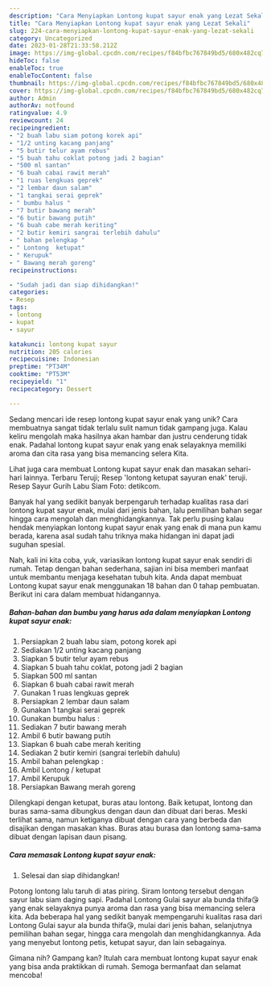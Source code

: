 ```yaml
---
description: "Cara Menyiapkan Lontong kupat sayur enak yang Lezat Sekali"
title: "Cara Menyiapkan Lontong kupat sayur enak yang Lezat Sekali"
slug: 224-cara-menyiapkan-lontong-kupat-sayur-enak-yang-lezat-sekali
category: Uncategorized
date: 2023-01-28T21:33:58.212Z
image: https://img-global.cpcdn.com/recipes/f84bfbc767849bd5/680x482cq70/lontong-kupat-sayur-enak-foto-resep-utama.jpg
hideToc: false
enableToc: true
enableTocContent: false
thumbnail: https://img-global.cpcdn.com/recipes/f84bfbc767849bd5/680x482cq70/lontong-kupat-sayur-enak-foto-resep-utama.jpg
cover: https://img-global.cpcdn.com/recipes/f84bfbc767849bd5/680x482cq70/lontong-kupat-sayur-enak-foto-resep-utama.jpg
author: Admin
authorAv: notfound
ratingvalue: 4.9
reviewcount: 24
recipeingredient:
- "2 buah labu siam potong korek api"
- "1/2 unting kacang panjang"
- "5 butir telur ayam rebus"
- "5 buah tahu coklat potong jadi 2 bagian"
- "500 ml santan"
- "6 buah cabai rawit merah"
- "1 ruas lengkuas geprek"
- "2 lembar daun salam"
- "1 tangkai serai geprek"
- " bumbu halus "
- "7 butir bawang merah"
- "6 butir bawang putih"
- "6 buah cabe merah keriting"
- "2 butir kemiri sangrai terlebih dahulu"
- " bahan pelengkap "
- " Lontong  ketupat"
- " Kerupuk"
- " Bawang merah goreng"
recipeinstructions:

- "Sudah jadi dan siap dihidangkan!"
categories:
- Resep
tags:
- lontong
- kupat
- sayur

katakunci: lontong kupat sayur 
nutrition: 205 calories
recipecuisine: Indonesian
preptime: "PT34M"
cooktime: "PT53M"
recipeyield: "1"
recipecategory: Dessert

---
```





Sedang mencari ide resep lontong kupat sayur enak yang unik? Cara membuatnya sangat tidak terlalu sulit namun tidak gampang juga. Kalau keliru mengolah maka hasilnya akan hambar dan justru cenderung tidak enak. Padahal lontong kupat sayur enak yang enak selayaknya memiliki aroma dan cita rasa yang bisa memancing selera Kita.





Lihat juga cara membuat Lontong kupat sayur enak dan masakan sehari-hari lainnya. Terbaru Teruji; Resep &#39;lontong ketupat sayuran enak&#39; teruji. Resep Sayur Gurih Labu Siam Foto: detikcom.

Banyak hal yang sedikit banyak berpengaruh terhadap kualitas rasa dari lontong kupat sayur enak, mulai dari jenis bahan, lalu pemilihan bahan segar hingga cara mengolah dan menghidangkannya. Tak perlu pusing kalau hendak menyiapkan lontong kupat sayur enak yang enak di mana pun kamu berada, karena asal sudah tahu triknya maka hidangan ini dapat jadi suguhan spesial.






Nah, kali ini kita coba, yuk, variasikan lontong kupat sayur enak sendiri di rumah. Tetap dengan bahan sederhana, sajian ini bisa memberi manfaat untuk membantu menjaga kesehatan tubuh kita. Anda dapat membuat Lontong kupat sayur enak menggunakan 18 bahan dan 0 tahap pembuatan. Berikut ini cara dalam membuat hidangannya.

<!--inarticleads1-->

##### Bahan-bahan dan bumbu yang harus ada dalam menyiapkan Lontong kupat sayur enak:

1. Persiapkan 2 buah labu siam, potong korek api
1. Sediakan 1/2 unting kacang panjang
1. Siapkan 5 butir telur ayam rebus
1. Siapkan 5 buah tahu coklat, potong jadi 2 bagian
1. Siapkan 500 ml santan
1. Siapkan 6 buah cabai rawit merah
1. Gunakan 1 ruas lengkuas geprek
1. Persiapkan 2 lembar daun salam
1. Gunakan 1 tangkai serai geprek
1. Gunakan  bumbu halus :
1. Sediakan 7 butir bawang merah
1. Ambil 6 butir bawang putih
1. Siapkan 6 buah cabe merah keriting
1. Sediakan 2 butir kemiri (sangrai terlebih dahulu)
1. Ambil  bahan pelengkap :
1. Ambil  Lontong / ketupat
1. Ambil  Kerupuk
1. Persiapkan  Bawang merah goreng


Dilengkapi dengan ketupat, buras atau lontong. Baik ketupat, lontong dan buras sama-sama dibungkus dengan daun dan dibuat dari beras. Meski terlihat sama, namun ketiganya dibuat dengan cara yang berbeda dan disajikan dengan masakan khas. Buras atau burasa dan lontong sama-sama dibuat dengan lapisan daun pisang. 

<!--inarticleads2-->

##### Cara memasak Lontong kupat sayur enak:


1. Selesai dan siap dihidangkan!

Potong lontong lalu taruh di atas piring. Siram lontong tersebut dengan sayur labu siam daging sapi. Padahal Lontong Gulai sayur ala bunda thifa😘 yang enak selayaknya punya aroma dan rasa yang bisa memancing selera kita. Ada beberapa hal yang sedikit banyak mempengaruhi kualitas rasa dari Lontong Gulai sayur ala bunda thifa😘, mulai dari jenis bahan, selanjutnya pemilihan bahan segar, hingga cara mengolah dan menghidangkannya. Ada yang menyebut lontong petis, ketupat sayur, dan lain sebagainya. 

Gimana nih? Gampang kan? Itulah cara membuat lontong kupat sayur enak yang bisa anda praktikkan di rumah. Semoga bermanfaat dan selamat mencoba!
